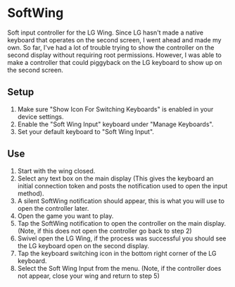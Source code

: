 # SoftWing
Soft input controller for the LG Wing. 
Since LG hasn't made a native keyboard that operates on the second screen, I went ahead and made my own.
So far, I've had a lot of trouble trying to show the controller on the second display without requiring root permissions.
However, I was able to make a controller that could piggyback on the LG keyboard to show up on the second screen.

## Setup
1. Make sure "Show Icon For Switching Keyboards" is enabled in your device settings.
2. Enable the "Soft Wing Input" keyboard under "Manage Keyboards".
3. Set your default keyboard to "Soft Wing Input".

## Use
1. Start with the wing closed.
2. Select any text box on the main display (This gives the keyboard an initial connection token and posts the notification used to open the input method).
3. A silent SoftWing notification should appear, this is what you will use to open the controller later.
4. Open the game you want to play.
5. Tap the SoftWing notification to open the controller on the main display. (Note, if this does not open the controller go back to step 2)
6. Swivel open the LG Wing, if the process was successful you should see the LG keyboard open on the second display.
7. Tap the keyboard switching icon in the bottom right corner of the LG keyboard.
8. Select the Soft Wing Input from the menu. (Note, if the controller does not appear, close your wing and return to step 5)
